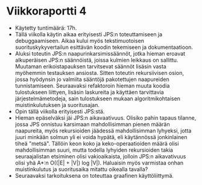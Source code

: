 # Viikkoraportti 4
- Käytetty tuntimäärä: 17h.
- Tällä viikolla käytin aikaa erityisesti JPS:n toteuttamiseen ja debuggaamiseen. Aikaa kului myös tekstimuotoisen suorituskykyvertailun esittävän koodin tekemiseen ja dokumentaatioon.
- Aluksi toteutin JPS:n naapurinkarsimissäännöt, jotka hieman eroavat alkuperäisen JPS:n säännöistä, joissa kulmien leikkaus on sallittu. Muutaman erikoistapauksen tarvitsevat säännöt lisäsin vasta myöhemmin testauksen ansiosta. Sitten toteutin rekursiivisen osion, jossa hyödynsin jo valmiita sääntöjä pakotettujen naapureiden tunnistamiseen. Seuraavaksi refaktoroin hieman muuta koodia tulostukseen liittyen, lisäsin laskureita ja käyttäen tarvittavia järjestelmämetodeja, sain tulostukseen mukaan algoritmikohtaisen muistinkulutuksen ja suoritusajan.
- Opin tällä viikolla erityisesti JPS:stä.
- Hieman epäselväksi jäi JPS:n aikavaativuus. Olisiko pahin tapaus tilanne, jossa JPS onnistuu karsimaan mahdollisimman pienen määrän naapureita, myös rekursioiden jäädessä mahdollisimman lyhyeksi, jotta juuri minkään solmun yli ei voida hypätä, eli käytännössä jonkinlainen tiheä "metsä". Tällöin keon koko ja keko-operaatioiden määrä olisi mahdollisimman suuri, mutta todella lyhyiden rekursioiden takia seuraajalistan etsiminen olisi vakioaikaista, jolloin JPS:n aikavativuus olisi yhä A*:n O((|E| + |V|) log |V|). Haluaisin myös varmistaa onhan muistinkulutus ja suoritusaika mitattu oikealla tavalla?
- Seuraavaksi tarkoituksena on toteuttaa graafinen käyttöliittymä.
